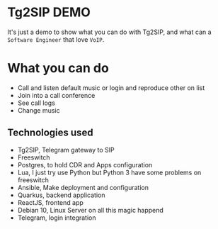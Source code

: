 Tg2SIP DEMO
===========

It's just a demo to show what you can do with Tg2SIP, and what can a `Software Engineer` that love `VoIP`.

# What you can do

- Call and listen default music or login and reproduce other on list
- Join into a call conference
- See call logs
- Change music

## Technologies used

- Tg2SIP, Telegram gateway to SIP
- Freeswitch
- Postgres, to hold CDR and Apps configuration
- Lua, I just try use Python but Python 3 have some problems on freeswitch
- Ansible, Make deployment and configuration
- Quarkus, backend application
- ReactJS, frontend app
- Debian 10, Linux Server on all this magic happend
- Telegram, login integration